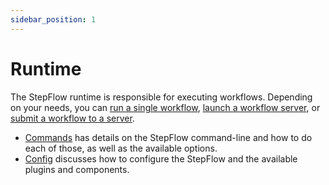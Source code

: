 ```yaml
---
sidebar_position: 1
---
```


# Runtime

The StepFlow runtime is responsible for executing workflows.
Depending on your needs, you can [run a single workflow](../cli.md#run), [launch a workflow server](../cli.md#serve), or [submit a workflow to a server](../cli.md#submit).

* [Commands](../cli.md) has details on the StepFlow command-line and how to do each of those, as well as the available options.
* [Config](../config.md) discusses how to configure the StepFlow and the available plugins and components.
